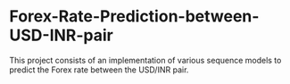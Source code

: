 # Forex-Rate-Prediction-between-USD-INR-pair
This project consists of an implementation of various sequence models to predict the Forex rate between the USD/INR pair. 
